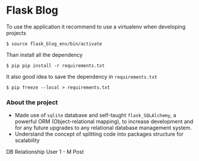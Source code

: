 # Flask Blog

To use the application it recommend to use a virtualenv when developing projects

`$ source flask_blog_env/bin/activate`

Than install all the dependency

`$ pip pip install -r requirements.txt`

It also good idea to save the dependency in `requirements.txt`

`$ pip freeze --local > requirements.txt`
### About the project

- Made use of `sqlite` database and self-taught `flask_SQLAlchemy`, a powerful ORM (Object-relational
  mapping), to increase development and for any future upgrades to any relational database management system.
- Understand the concept of splitting code into packages structure for scalability 

DB Relationship
User 1 - M Post

